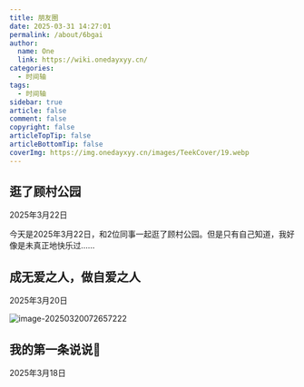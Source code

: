 ```yaml
---
title: 朋友圈
date: 2025-03-31 14:27:01
permalink: /about/6bgai
author:
  name: One
  link: https://wiki.onedayxyy.cn/
categories:
  - 时间轴
tags:
  - 时间轴
sidebar: true
article: false
comment: false
copyright: false
articleTopTip: false
articleBottomTip: false
coverImg: https://img.onedayxyy.cn/images/TeekCover/19.webp
---
```





































## 逛了顾村公园

2025年3月22日 

今天是2025年3月22日，和2位同事一起逛了顾村公园。但是只有自己知道，我好像是未真正地快乐过……

## 成无爱之人，做自爱之人

2025年3月20日 

![image-20250320072657222](https://img.onedayxyy.cn/images/image-20250320072657222.png)

## 我的第一条说说🤣

2025年3月18日 

